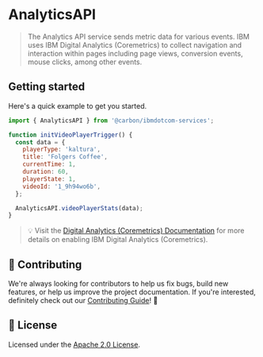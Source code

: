 # AnalyticsAPI

> The Analytics API service sends metric data for various events. IBM uses IBM
> Digital Analytics (Coremetrics) to collect navigation and interaction within
> pages including page views, conversion events, mouse clicks, among other
> events.

## Getting started

Here's a quick example to get you started.

```javascript
import { AnalyticsAPI } from '@carbon/ibmdotcom-services';

function initVideoPlayerTrigger() {
  const data = {
    playerType: 'kaltura',
    title: 'Folgers Coffee',
    currentTime: 1,
    duration: 60,
    playerState: 1,
    videoId: '1_9h94wo6b',
  };

  AnalyticsAPI.videoPlayerStats(data);
}
```

> 💡 Visit the
> [Digital Analytics (Coremetrics) Documentation](https://pages.github.ibm.com/digital-behavior/docs/tms-instrumentation.html)
> for more details on enabling IBM Digital Analytics (Coremetrics).

## 🙌 Contributing

We're always looking for contributors to help us fix bugs, build new features,
or help us improve the project documentation. If you're interested, definitely
check out our
[Contributing Guide](https://github.com/carbon-design-system/ibm-dotcom-library/blob/master/.github/CONTRIBUTING.md)!
👀

## 📝 License

Licensed under the
[Apache 2.0 License](https://github.com/carbon-design-system/ibm-dotcom-library/blob/master/LICENSE).
